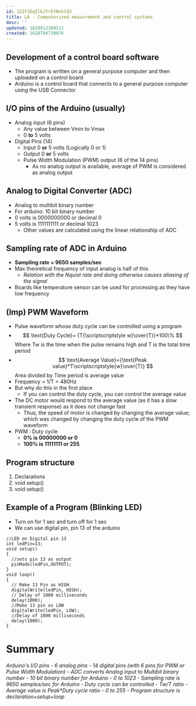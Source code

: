 ```yaml
---
id: 12IF3EqIlkJYrEYNn5lQ3
title: L6 - Computerized measurement and control systems
desc: ''
updated: 1628912389111
created: 1628794730076
---
```



## Development of a control board software
* The program is written on a general purpose computer and then uploaded on a control board
* Arduino is a control board that connects to a general purpose computer using the USB Connector 
 
## I/O pins of the Arduino (usually)
*  Analog input (6 pins)
   *  Any value between Vmin to Vmax
   *  0 **to** 5 volts
* Digital Pins (14)
  * Input 0 **or** 5 volts (Logically 0 or 1)
  * Output 0 **or** 5 volts 
  * Pulse Width Modulation (PWM) output (6 of the 14 pins)
    * As no analog output is available, average of PWM is considered as analog output

## Analog to Digital Converter (ADC)
* Analog to multibit binary number
* For arduino: 10 bit binary number
* 0 volts is 0000000000 or decimal 0 
* 5 volts is 1111111111 or decimal 1023
  * Other values are calculated using the linear relationship of ADC

## Sampling rate of ADC in Arduino
* **Sampling rate = 9650 samples/sec**
* Max theoretical frequency of input analog is half of this 
  * _Relation with the Nquist rate and doing otherwise causes aliasing of the signal_
* Boards like temperature sensor can be used for processing as they have low frequency

## (Imp) PWM Waveform 
* Pulse waveform whose duty cycle can be controlled using a program 
* $$ \text{Duty Cycle}= 
    {T{\scriptscriptstyle w}\over{T}}*100\%
$$ 
Where Tw is the time when the pulse remains high and T is the total time period 
* $$
  \text{Average Value}={\text{Peak value}*T\scriptscriptstyle{w}\over{T}}
  $$ 
  Area divided by Time period is average value
* Frequency = 1/T = 480Hz
* But why do this in the first place
  * If you can control the duty cycle, you can control the average value 
* The DC motor would respond to the average value (as it has a slow transient response) as it does not change fast 
  * Thus, the speed of motor is changed by changing the average value; which was changed by changing the duty cycle of the PWM waveform 
* PWM : Duty cycle 
  * **0% is 00000000 or 0** 
  * **100% is 11111111 or 255**
## Program structure 
1. Declarations 
2. void setup()
3. void setup()

## Example of a Program (Blinking LED)
* Turn on for 1 sec and turn off for 1 sec 
* We can use digital pin, pin 13 of the arduino 
```arduino
//LED on Digital pin 13
int ledPin=13;
void setup()
{
  //sets pin 13 as output
  pinMode(ledPin,OUTPUT);
}
void loop()
{
  // Make 13 Pin as HIGH
  digitalWrite(ledPin, HIGH);
  // Delay of 1000 milliseconds
  delay(1000);
  //Make 13 pin as LOW
  digitalWrite(ledPin, LOW);
  //Delay of 1000 milliseconds
  delay(1000);
}
```
# Summary 

_Arduino's I/O pins - 6 analog pins - 14 digital pins (with 6 pins for PWM or Pulse Width Modulation) - ADC converts Analog input to Multibit binary number - 10 bit binary number for Arduino - 0 to 1023 - Sampling rate is 9650 samples/sec for Arduino - Duty cycle can be controlled - Tw/T ratio - Average value is Peak*Duty cycle ratio - 0 to 255 - Program structure is declaration+setup+loop_
